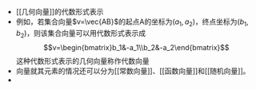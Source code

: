 - [[几何向量]]的代数形式表示
- 例如，若集合向量$v=\vec{AB}$的起点A的坐标为$(a_1,a_2)$，终点坐标为$(b_1,b_2)$，则该集合向量可以用代数形式表示成
  $$v=\begin{bmatrix}b_1&-a_1\\b_2&-a_2\end{bmatrix}$$
  这种代数形式表示的几何向量称作代数向量
- 向量就其元素的情况还可以分为[[常数向量]]、[[函数向量]]和[[随机向量]]。
-